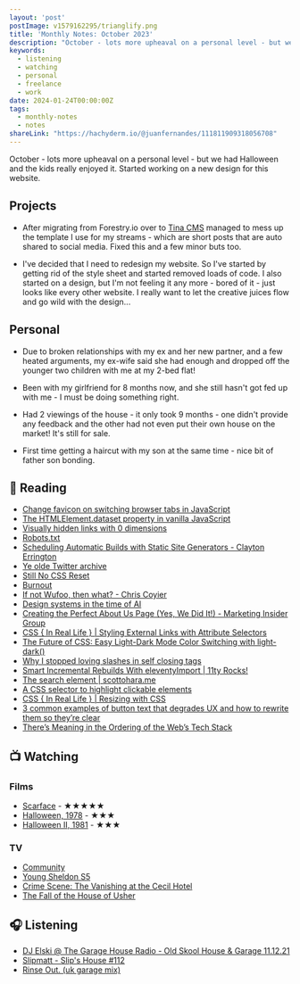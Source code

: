 ```yaml
---
layout: 'post'
postImage: v1579162295/trianglify.png
title: 'Monthly Notes: October 2023'
description: "October - lots more upheaval on a personal level - but we had Halloween and the kids really enjoyed it. Started working on a new design for this website."
keywords:
  - listening
  - watching
  - personal
  - freelance
  - work
date: 2024-01-24T00:00:00Z
tags:
  - monthly-notes
  - notes
shareLink: "https://hachyderm.io/@juanfernandes/111811909318056708"
---
```

<p class="lead">October - lots more upheaval on a personal level - but we had Halloween and the kids really enjoyed it. Started working on a new design for this website.</p>

## Projects
- After migrating from Forestry.io over to [Tina CMS](https://tina.io/ "Tina CMS") managed to mess up the template I use for my streams - which are short posts that are auto shared to social media. Fixed this and a few minor buts too.

- I've decided that I need to redesign my website. So I've started by getting rid of the style sheet and started removed loads of code. I also started on a design, but I'm not feeling it any more - bored of it - just looks like every other website. I really want to let the creative juices flow and go wild with the design...

## Personal
- Due to broken relationships with my ex and her new partner, and a few heated arguments, my ex-wife said she had enough and dropped off the younger two children with me at my 2-bed flat!

- Been with my girlfriend for 8 months now, and she still hasn't got fed up with me - I must be doing something right.

- Had 2 viewings of the house - it only took 9 months - one didn't provide any feedback and the other had not even put their own house on the market! It's still for sale.

- First time getting a haircut with my son at the same time - nice bit of father son bonding.

## 📖 Reading
- [Change favicon on switching browser tabs in JavaScript](https://www.amitmerchant.com/change-favicon-on-switching-browser-tabs/ "Change favicon on switching browser tabs in JavaScript")
- [The HTMLElement.dataset property in vanilla JavaScript](https://gomakethings.com/the-htmlelement.dataset-property-in-vanilla-javascript/ "The HTMLElement.dataset property in vanilla JavaScript")
- [Visually hidden links with 0 dimensions](https://www.matuzo.at/blog/2023/zero-width-height-skip/ "Visually hidden links with 0 dimensions")
- [Robots.txt](https://blog.jim-nielsen.com/2023/robots-txt/ "Robots.txt")
- [Scheduling Automatic Builds with Static Site Generators - Clayton Errington](https://claytonerrington.com/blog/scheduling-automatic-builds-with-static-site-generators/ "Scheduling Automatic Builds with Static Site Generators - Clayton Errington")
- [Ye olde Twitter archive](https://danabyerly.com/notes/ye-olde-twitter-archive/ "Ye olde Twitter archive")
- [Still No CSS Reset](https://snook.ca/archives/html_and_css/still-no-css-reset "Still No CSS Reset")
- [Burnout](https://snook.ca/archives/personal/burnout "Burnout")
- [If not Wufoo, then what? - Chris Coyier](https://chriscoyier.net/2023/10/04/if-not-wufoo-then-what/ "If not Wufoo, then what? - Chris Coyier")
- [Design systems in the time of AI](https://bradfrost.com/blog/post/design-systems-in-the-time-of-ai/ "Design systems in the time of AI")
- [Creating the Perfect About Us Page (Yes, We Did It!) - Marketing Insider Group](https://marketinginsidergroup.com/content-marketing/create-the-perfect-about-us-page/ "Creating the Perfect About Us Page (Yes, We Did It!) - Marketing Insider Group")
- [CSS { In Real Life } | Styling External Links with Attribute Selectors](https://css-irl.info/styling-external-links-with-attribute-selectors/ "CSS { In Real Life } | Styling External Links with Attribute Selectors")
- [The Future of CSS: Easy Light-Dark Mode Color Switching with light-dark()](https://www.bram.us/2023/10/09/the-future-of-css-easy-light-dark-mode-color-switching-with-light-dark/ "The Future of CSS: Easy Light-Dark Mode Color Switching with light-dark()")
- [Why I stopped loving slashes in self closing tags](https://remysharp.com/2023/10/09/why-i-stopped-loving-slashes-in-self-closing-tags "Why I stopped loving slashes in self closing tags")
- [Smart Incremental Rebuilds With eleventyImport | 11ty Rocks!](https://11ty.rocks/posts/smart-incremental-rebuilds-with-eleventy-import/ "Smart Incremental Rebuilds With eleventyImport | 11ty Rocks!")
- [The search element | scottohara.me](https://www.scottohara.me/blog/2023/03/24/search-element.html "The search element | scottohara.me")
- [A CSS selector to highlight clickable elements](https://sebastiandedeyne.com/a-css-selector-to-highlight-clickable-elements/ "A CSS selector to highlight clickable elements")
- [CSS { In Real Life } | Resizing with CSS](https://css-irl.info/resizing-with-css/ "CSS { In Real Life } | Resizing with CSS")
- [3 common examples of button text that degrades UX and how to rewrite them so they’re clear](https://adamsilver.io/blog/3-common-examples-of-button-text-that-degrades-ux-and-how-to-rewrite-them-so-theyre-clear/ "3 common examples of button text that degrades UX and how to rewrite them so they’re clear")
- [There’s Meaning in the Ordering of the Web’s Tech Stack](https://blog.jim-nielsen.com/2023/meaning-in-web-tech-stack-ordering/ "There’s Meaning in the Ordering of the Web’s Tech Stack")

## 📺 Watching

### Films
- [Scarface](https://www.themoviedb.org/movie/111-scarface "Scarface") - ★★★★★
- [Halloween, 1978](https://www.themoviedb.org/movie/948-halloween "Halloween, 1978") - ★★★
- [Halloween II, 1981](https://www.themoviedb.org/movie/11281-halloween-ii "Halloween II, 1981") - ★★★

### TV
- [Community](https://www.themoviedb.org/tv/18347-community "Community")
- [Young Sheldon S5](https://www.themoviedb.org/tv/71728-young-sheldon "Young Sheldon S5")
- [Crime Scene: The Vanishing at the Cecil Hotel](https://www.themoviedb.org/tv/116989-crime-scene-the-vanishing-at-the-cecil-hotel "Crime Scene: The Vanishing at the Cecil Hotel")
- [The Fall of the House of Usher](https://www.themoviedb.org/tv/157065-the-fall-of-the-house-of-usher "The Fall of the House of Usher")

## 🎧 Listening
- [DJ Elski @ The Garage House Radio - Old Skool House & Garage 11.12.21](https://www.mixcloud.com/Elski/the-garage-house-radio-old-skool-house-garage-111221/ "DJ Elski @ The Garage House Radio - Old Skool House & Garage 11.12.21")
- [Slipmatt - Slip's House #112](https://www.mixcloud.com/Slipmatt/slipmatt-slips-house-112/ "Slipmatt - Slip's House #112")
- [Rinse Out. (uk garage mix)](https://www.mixcloud.com/djQuadey/rinse-out-uk-garage-mix/ "Rinse Out. (uk garage mix)")
